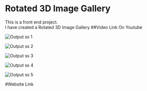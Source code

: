 # Rotated 3D Image Gallery
This is a front end project. <br>     I have created a Rotated 3D Image Gallery
            ##Video Link On Youtube  


            
![Output ss 1](https://github.com/justcoding5/Responsive_Restuarant-Website/assets/111654139/2c48747c-fd46-40e7-874d-3341d8642d42)

![Output ss 2](https://github.com/justcoding5/Responsive_Restuarant-Website/assets/111654139/04cb2615-0a97-41ee-a64e-9a26bc6e0ee8)

![Output ss 3](https://github.com/justcoding5/Responsive_Restuarant-Website/assets/111654139/1ca38d3b-c449-48dc-831b-52f5e90fd84b)

![Output ss 4](https://github.com/justcoding5/Responsive_Restuarant-Website/assets/111654139/65956004-506b-4dc8-b442-0969796cbecd)

![Output ss 5](https://github.com/justcoding5/Responsive_Restuarant-Website/assets/111654139/53482c05-13d2-4f10-b5c6-a545e2177190)


#Website Link
